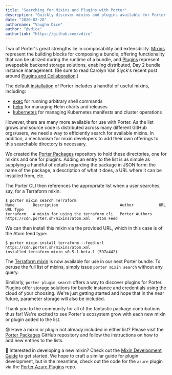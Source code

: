 ```yaml
---
title: "Searching for Mixins and Plugins with Porter"
description: "Quickly discover mixins and plugins available for Porter -- and add yours to the list."
date: "2020-02-28"
authorname: "Vaughn Dice"
author: "@vdice"
authorlink: "https://github.com/vdice"
---
```


Two of Porter's great strengths lie in composability and extensibility.
[Mixins][mixins] represent the building blocks for composing a bundle, offering
functionality that can be utilized during the runtime of a bundle, and
[Plugins][plugins] represent swappable backend storage solutions,
enabling distributed, Day 2 bundle instance management. (Be sure to read
Carolyn Van Slyck's recent post around
[Plugins and Collaboration](https://deislabs.io/posts/porter-collaboration/).)

The default [installation][install] of Porter includes a handful of
useful mixins, including:

  * [exec][exec] for running arbitrary shell commands
  * [helm][helm] for managing Helm charts and releases
  * [kubernetes][kubernetes] for managing Kubernetes manifests and cluster operations
  
However, there are many more available for use with Porter. As the list grows
and source code is distributed across many different GitHub orgs/users, we
need a way to efficiently search for available mixins. In addition, a
mechanism for mixin developers to add their own offerings to this searchable
directory is necessary.

We created the [Porter Packages][porter-packages] repository to hold these
directories, one for mixins and one for plugins. Adding an entry to the list
is as simple as supplying a handful of details regarding the package in JSON
form: the name of the package, a description of what it does, a URL where it
can be installed from, etc.

The Porter CLI then references the appropriate list when a user searches,
say, for a Terraform mixin:

```console
$ porter mixin search Terraform
Name        Description                           Author           URL                                     URL Type
terraform   A mixin for using the terraform cli   Porter Authors   https://cdn.porter.sh/mixins/atom.xml   Atom Feed
```


We can then install this mixin via the provided URL, which in this case is of
the Atom feed type:

```console
$ porter mixin install terraform --feed-url https://cdn.porter.sh/mixins/atom.xml
installed terraform mixin v0.5.1-beta.1 (597a442)
```


The [Terraform mixin](https://porter.sh/mixins/terraform) is now available for use in our next Porter bundle.
To peruse the full list of mixins, simply issue `porter mixin search` without
any query.

Similarly, `porter plugin search` offers a way to discover plugins for Porter.
Plugins offer storage solutions for bundle instance and credentials using the
cloud of your choosing.  We're just getting started and hope that in the near
future, parameter storage will also be included.

Thank you to the community for all of the fantastic package contributions thus
far! We're excited to see Porter's ecosystem grow with each new mixin or
plugin added to the list.

😎 Have a mixin or plugin not already included in either list? Please visit the
[Porter Packages][porter-packages] GitHub repository and follow the
instructions on how to add new entries to the lists.

🎉 Interested in developing a new mixin? Check out the
[Mixin Development Guide](https://porter.sh/mixin-dev-guide/) to get started.
We hope to craft a similar guide for plugin development, but in the meantime,
check out the code for the `azure` plugin via the
[Porter Azure Plugins](https://github.com/deislabs/porter-azure-plugins) repo.

[mixins]: https://porter.sh/mixins/
[plugins]: https://porter.sh/plugins/
[install]: https://porter.sh/install/
[exec]: https://porter.sh/mixins/exec/
[helm]: https://porter.sh/mixins/helm/
[kubernetes]: https://porter.sh/mixins/kubernetes/
[porter-packages]: https://github.com/deislabs/porter-packages
[package-search]: https://porter.sh/package-search/

